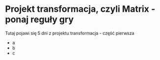 # Projekt transformacja, czyli Matrix - ponaj reguły gry

Tutaj pojawi się 5 dni z projektu transformacja - część pierwsza
- a
- b
- c
